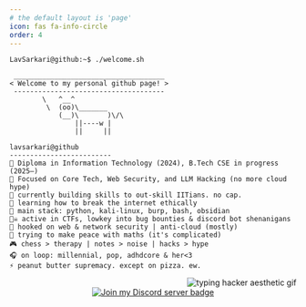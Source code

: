 ```yaml
---
# the default layout is 'page'
icon: fas fa-info-circle
order: 4
---
```

```console
LavSarkari@github:~$ ./welcome.sh
```

```
 _____________________________________
< Welcome to my personal github page! >
 ------------------------------------- 
        \   ^__^
         \  (oo)\_______
            (__)\       )\/\
                ||----w |
                ||     ||
```


```
lavsarkari@github
-------------------------
🏫 Diploma in Information Technology (2024), B.Tech CSE in progress (2025–)
🔎 Focused on Core Tech, Web Security, and LLM Hacking (no more cloud hype)
🔭 currently building skills to out-skill IITians. no cap.
🌱 learning how to break the internet ethically
🌟 main stack: python, kali-linux, burp, bash, obsidian
🏴‍☠️ active in CTFs, lowkey into bug bounties & discord bot shenanigans
🚩 hooked on web & network security | anti-cloud (mostly)
🧠 trying to make peace with maths (it's complicated)
🎮 chess > therapy | notes > noise | hacks > hype
🎧 on loop: millennial, pop, adhdcore & her<3
⚡ peanut butter supremacy. except on pizza. ew.
```



<div align="right">
<img src="https://miro.medium.com/v2/resize:fit:1358/1*aniyNTcHORbvDiLGUzJSsQ.gif" alt="typing hacker aesthetic gif"/>
</div>
<div align="center"> <a href="https://discord.gg/rFGc7P4V6a"> <img src="https://img.shields.io/discord/1322929717883568199?label=Join%20my%20Discord&logo=discord&style=for-the-badge" alt="Join my Discord server badge"/> </a> </div> <br> <div align="right">
 

